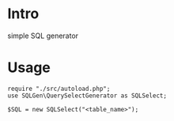 # Intro
simple SQL generator
# Usage
``` 
require "./src/autoload.php";
use SQLGen\QuerySelectGenerator as SQLSelect;

$SQL = new SQLSelect("<table_name>");
```